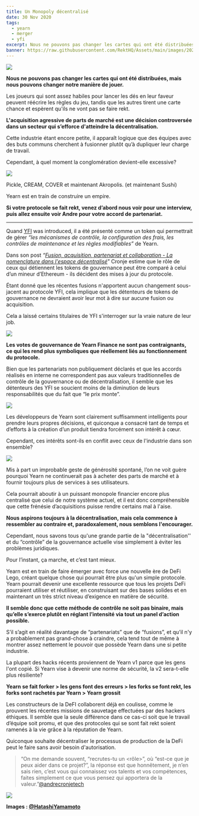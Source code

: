 ```yaml
---
title: Un Monopoly décentralisé
date: 30 Nov 2020
tags:
  - yearn
  - merger
  - yfi
excerpt: Nous ne pouvons pas changer les cartes qui ont été distribuées, mais nous pouvons changer notre manière de jouer. Les joueurs qui sont assez habiles pour lancer les dés en leur faveur peuvent réécrire les règles du jeu, tandis que les autres tirent une carte chance et espèrent qu’ils ne vont pas se faire rekt.
banner: https://raw.githubusercontent.com/RektHQ/Assets/main/images/2020/11/header-1.jpg
---
```


![](https://raw.githubusercontent.com/RektHQ/Assets/main/images/2020/11/header-1.jpg)

**Nous ne pouvons pas changer les cartes qui ont été distribuées, mais nous pouvons changer notre manière de jouer.**

Les joueurs qui sont assez habiles pour lancer les dés en leur faveur peuvent réécrire les règles du jeu, tandis que les autres tirent une carte chance et espèrent qu’ils ne vont pas se faire rekt.

**L'acquisition agressive de parts de marché est une décision controversée dans un secteur qui s’efforce d'atteindre la décentralisation.**

Cette industrie étant encore petite, il apparaît logique que des équipes avec des buts communs cherchent à fusionner plutôt qu’à dupliquer leur charge de travail.

Cependant, à quel moment la conglomération devient-elle excessive?

![](https://lh6.googleusercontent.com/ZUOulNiXEuI-pKGsUCBU0FVFzDXPcEvYSRUzgQ_51cQZO8AfyqqyKjECwSqGtQyeUBBQHqna07mqaBOprODmtP6EneCODrcqecFzgounlUpBI2apdk2OmXUedsLBOK88NsH0_QcG)

Pickle, CREAM, COVER et maintenant Akropolis. (et maintenant Sushi)

Yearn est en train de construire un empire.

**Si votre protocole se fait rekt, venez d’abord nous voir pour une interview, puis allez ensuite voir Andre pour votre accord de partenariat.**

---

Quand [YFI](https://medium.com/iearn/yfi-df84573db81) was introduced, il a été présenté comme un token qui permettrait de gérer *“les mécanismes de contrôle, la configuration des frais, les contrôles de maintenance et les règles modifiables”* de Yearn.

Dans son post _“[Fusion, acquisition, partenariat et collaboration - La nomenclature dans l'espace décentralisé](https://andrecronje.medium.com/merger-acquisition-partnership-collaboration-nomenclature-in-the-decentralized-space-ca24370d6f27)_” Cronje estime que le rôle de ceux qui détiennent les tokens de gouvernance peut être comparé à celui d’un mineur d’Ethereum - ils décident des mises à jour du protocole.
 
Étant donné que les récentes fusions n'apportent aucun changement sous-jacent au protocole YFI, cela implique que les détenteurs de tokens de gouvernance ne devraient avoir leur mot à dire sur aucune fusion ou acquisition.

Cela a laissé certains titulaires de YFI s'interroger sur la vraie nature de leur job.

![](https://lh5.googleusercontent.com/vSoh2WFFkPYvryg7g_GEfLg8W5bYSpXdIpCqRPzbzWcicbpW_szsw-_CUFwK8cxhtrxVm-8hG3fRICK3ZNTJnP-2hoHim9pfl6sMqGjGqA6kMCGJ1PdFA911iqUncVjtN1Znbi0Q)

**Les votes de gouvernance de Yearn Finance ne sont pas contraignants, ce qui les rend plus symboliques que réellement liés au fonctionnement du protocole.**

Bien que les partenariats non publiquement déclarés et que les accords réalisés en interne ne correspondent pas aux valeurs traditionnelles de contrôle de la gouvernance ou de décentralisation, il semble que les détenteurs des YFI se soucient moins de la diminution de leurs responsabilités que du fait que “le prix monte”.

![](https://lh6.googleusercontent.com/9l8edyDa4dWPzASRV8bQrhQdYBtYLMZ9em7URBPzWqGnMrCwq8cyz60aYa_gnPqlh5R45TKNMAUFZL8xLxsbePUTA9wO9JupFXV0qdNAUqCjOz5-5pMsx68gz-GNq0U6QIpqIZsw)

Les développeurs de Yearn sont clairement suffisamment intelligents pour prendre leurs propres décisions, et quiconque a consacré tant de temps et d’efforts à la création d’un produit tiendra forcément son intérêt à cœur.

Cependant, ces intérêts sont-ils en conflit avec ceux de l'industrie dans son ensemble?

![](https://lh4.googleusercontent.com/nWBmS7tnCZp5Gf1wnHBpMPs3L74BsZdWvv8VqQkBHUbmMe0PGTFirdfCdPKCa5TMwtL1SrkMlXMgywkCzaCmPBi3IX-SLDSP-rDLtg8RrLC2WgCNDBqCpyXsTVvEzuQbT1mvXTxr)

Mis à part un improbable geste de générosité spontané, l’on ne voit guère pourquoi Yearn ne continuerait pas à acheter des parts de marché et à fournir toujours plus de services à ses utilisateurs.

Cela pourrait aboutir à un puissant monopole financier encore plus centralisé que celui de notre système actuel, et il est donc compréhensible que cette frénésie d’acquisitions puisse rendre certains mal à l'aise.

**Nous aspirons toujours à la décentralisation, mais cela commence à ressembler au contraire et, paradoxalement, nous semblons l'encourager.**

Cependant, nous savons tous qu'une grande partie de la "décentralisation'' et du “contrôle”  de la gouvernance actuelle vise simplement à éviter les problèmes juridiques.

Pour l’instant, ça marche, et c’est tant mieux.

Yearn est en train de faire émerger avec force une nouvelle ère de DeFi Lego, créant quelque chose qui pourrait être plus qu'un simple protocole. Yearn pourrait devenir une excellente ressource que tous les projets DeFi pourraient utiliser et réutiliser, en construisant sur des bases solides et en maintenant un très strict niveau d’exigence en matière de sécurité.

**Il semble donc que cette méthode de contrôle ne soit pas binaire, mais qu’elle s’exerce plutôt en réglant l’intensité via tout un panel d’action possible.**

S’il s’agit en réalité davantage de “partenariats” que de “fusions”, et qu’il n'y a probablement pas grand-chose à craindre, cela tend tout de même à montrer assez nettement le pouvoir que possède Yearn dans une si petite industrie.

La plupart des hacks récents proviennent de Yearn v1 parce que les gens l'ont copié. Si Yearn vise à devenir une norme de sécurité, la v2 sera-t-elle plus résiliente?

**Yearn se fait forker > les gens font des erreurs > les forks se font rekt, les forks sont rachetés par Yearn > Yearn grossit**

Les constructeurs de la DeFI collaborent déjà en coulisse, comme le prouvent les récentes missions de sauvetage effectuées par des hackers éthiques. Il semble que la seule différence dans ce cas-ci soit que le travail d’équipe soit promu, et que des protocoles qui se sont fait rekt soient ramenés à la vie grâce à la réputation de Yearn. 

Quiconque souhaite décentraliser le processus de production de la DeFi peut le faire sans avoir besoin d'autorisation.

> “On me demande souvent, “recrutes-tu un <rôle>”, où “est-ce que je peux aider dans ce projet?”, la réponse est que honnêtement, je n’en sais rien, c’est vous qui connaissez vos talents et vos compétences, faites simplement ce que vous pensez qui apportera de la valeur.”[@andrecronjetech](https://twitter.com/AndreCronjeTech/status/1333416313734225922?s=20)

![](https://lh4.googleusercontent.com/i8jfGCFWuBT_yvP7GxMSK-azmFu709i6qfUQEZsSc-tilv79BUcLlMhzar6swKV3B0ovVdPiqxBA1G5Ezd1ONojo4of3qVNjMBMzcFNqLlSp0uO72EEo2JPXBq8o0fJyQdvWEX4D)

**Images : [@HatashiYamamoto](https://twitter.com/HatashiYamatomo)**
